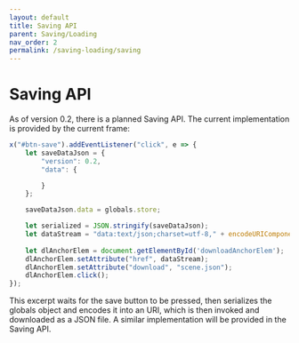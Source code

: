 ```yaml
---
layout: default
title: Saving API
parent: Saving/Loading
nav_order: 2
permalink: /saving-loading/saving
---
```


# Saving API

As of version 0.2, there is a planned Saving API. The current implementation is provided by the current frame:

```js
x("#btn-save").addEventListener("click", e => {
	let saveDataJson = {
		"version": 0.2,
		"data": {

		}
	};

	saveDataJson.data = globals.store;

	let serialized = JSON.stringify(saveDataJson);
	let dataStream = "data:text/json;charset=utf-8," + encodeURIComponent(serialized);
	
	let dlAnchorElem = document.getElementById('downloadAnchorElem');
	dlAnchorElem.setAttribute("href", dataStream);
	dlAnchorElem.setAttribute("download", "scene.json");
	dlAnchorElem.click();
});
```

This excerpt waits for the save button to be pressed, then serializes the globals object and encodes it into an URI, which is then invoked and downloaded as a JSON file. A similar implementation will be provided in the Saving API.